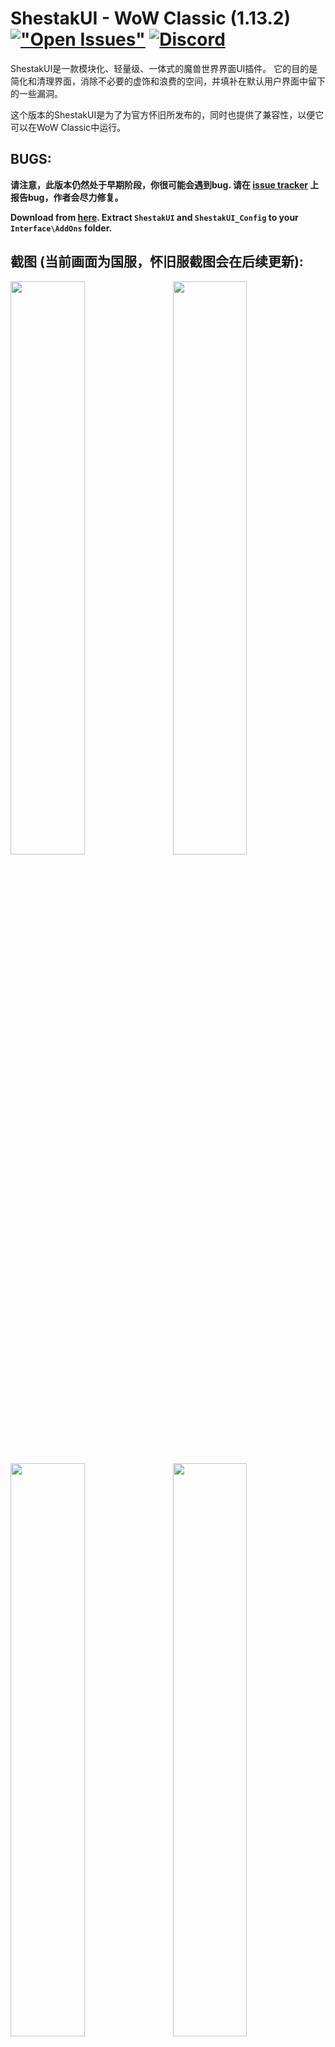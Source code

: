 # ShestakUI - WoW Classic (1.13.2) [!["Open Issues"](https://img.shields.io/github/issues-raw/EsreverWoW/ShestakUI_Classic.svg)](https://github.com/EsreverWoW/ShestakUI_Classic/issues) [![Discord](https://img.shields.io/discord/610506253306822663.svg?label=&logo=discord&logoColor=ffffff&color=7389D8&labelColor=6A7EC2)](https://discord.gg/mWGp4ac)
ShestakUI是一款模块化、轻量级、一体式的魔兽世界界面UI插件。 它的目的是简化和清理界面，消除不必要的虚饰和浪费的空间，并填补在默认用户界面中留下的一些漏洞。

这个版本的ShestakUI是为了为官方怀旧所发布的，同时也提供了兼容性，以便它可以在WoW Classic中运行。

## BUGS:
**请注意，此版本仍然处于早期阶段，你很可能会遇到bug. 请在 [issue tracker](https://github.com/EsreverWoW/ShestakUI_Classic/issues) 上报告bug，作者会尽力修复。**

**Download from [here](https://github.com/EsreverWoW/ShestakUI_Classic/archive/master.zip). Extract `ShestakUI` and `ShestakUI_Config` to your `Interface\AddOns` folder.**

## 截图 (当前画面为国服，怀旧服截图会在后续更新):
<img src="https://i.imgur.com/Nm7tcgd.jpg" align="right" width="48.5%">
<img src="https://i.imgur.com/0g9Hbv7.jpg" width="48.5%">
<img src="https://i.imgur.com/uvnad8c.jpg" align="right" width="48.5%">
<img src="https://i.imgur.com/qD4KSGP.jpg" width="48.5%">

## Third-Party AddOn Support:
 - [RealMobHealth](https://www.wowinterface.com/downloads/info24924-RealMobHealth.html)

## 命令:
**主要命令**
```
/config, /cfg       打开配置设置
/moveui             移动界面元素
/hb                 绑建
/rl                 重载界面
/rc                 开始就绪检查
/gm                 打开GM对话框
/rd                 解散队伍或团队
/convert            转换小队和团队
/uihelp             查看UI插件命令
/en ADDON_NAME      启用插件，该命令会重载UI界面。 Example: /en Filger
/dis ADDON_NAME     禁用插件。 Example: /dis Filger
```
**设置命令**
```
/resetui            重置所有默认设置
/resetuf            重置框架元素到默认位置
/resetconfig        重置配置信息
/resetstats         重置货币统计
/settings msbt      应用设置给MSBT
/settings dbm       应用设置给DBM
/settings skada     应用设置给Skada
/settings all       应用设置给所有插件
```
**插件命令**
```
/litestats, /ls     LiteStats版主信息.
/dbmtest            DBM 测试模块.
/enemycd            敌方冷却提示测试.
/raidcd             团队技能冷却提示测试.
/pulsecd            自己冷却提示测试.
/threat             仇恨条测试.
/testuf             单位框架测试.
/bags               清理背包.
/xct                清理战斗信息.
/testroll           测试队伍ROLL点.
```
**额外命令**
```
/heal               切换到治疗界面.
/dps                切换到输出界面.
/farmmode, /fm      放大地图界面.
/tt                 密语目标.
/ainv               启用自动要求.
/align              网格对齐界面.
```

## Languages:
ShestakUI supports and contains language specific code for the following game clients:

- English (enUS)
- French (frFR)
- German (deDE)
- Italian (itIT)
- Simpified Chinese (zhCN)
- Traditional Chinese (zhTW)
- Spanish (esES)
- Russian (ruRU)

## FAQ:
- [Configuration files and GUI](http://shestak.org/forum/showpost.php?p=415&postcount=2)
- [ActionBars](http://shestak.org/forum/showpost.php?p=930&postcount=3)
- [Chat](http://shestak.org/forum/showpost.php?p=931&postcount=4)
- [Loot](http://shestak.org/forum/showpost.php?p=932&postcount=5)
- [Raid Frames](http://shestak.org/forum/showpost.php?p=12661&postcount=21)

## Links:
- [Changelog](https://github.com/EsreverWoW/ShestakUI_Classic/commits)

## Credits:
AcidWeb, Aezay, Affli, Ailae, Allez, ALZA, Ammo, Astromech, Beoko, Bitbyte, Blamdarot, Bozo, Caellian, Califpornia, Camealion, Chiril, CrusaderHeimdall, Cybey, d87, Dawn, Don Kaban, Dridzt, Duffed, Durcyn, Eclipse, Egingell, Elv22, Es (EsreverWoW), Evilpaul, Evl, Favorit, Fernir, Foof, Freebaser, g0st, Gethe, Gorlasch, Gsuz, Haleth, Haste, havoc74, Hoochie, Hungtar, Hydra, HyPeRnIcS, Ildyria, iSpawnAtHome, Jaslm, Karl_w_w, Karudon, Katae, Kellett, Kemayo, Ketho, Killakhan, Kraftman, Leatrix, m2jest1c, Magdain, Meurtcriss, Monolit, MrRuben5, Myrilandell of Lothar, Nathanyel, Nefarion, Nevcairiel, Nightcracker, Nils Ruesch, p3lim, Partha, Phanx, Renstrom, RustamIrzaev, Safturento, Sanex, Sara.Festung, SDPhantom, Semlar, Sildor, Silverwind, SinaC, Slakah, Soeters, Starlon, Suicidal Katt, Syzgyn, Tekkub, Telroth, Thalyra, Thizzelle, Tia Lynn, Tohveli, Tukz, Tuller, Veev, Villiv, Wetxius, Woffle of Dark Iron, Wrug, Xuerian, Yleaf, Zork.

## Translation:
Aelb, AlbertDuval, Alwa, Baine, Chubidu, Cranan, eXecrate, F5Hellbound, Ianchan, Leg883, Mania, Nanjiqq, Oz, Puree, Sakaras, Seal, Sinaris, Spacedragon, Tat2dawn, Tibles, Vienchen, Wetxius.

## Thanks:
Akimba, Antthemage, Crunching, Dandruff, DesFolk, Elfrey, Ente, Erratic, Falchior, Gromcha, Halogen, Homicidal Retribution, ILF7, Illusion, Ipton, k07n, Kazarl, Lanseb, Leots, m2jest1c, MoLLIa, Nefrit, Noobolov, Obakol, Oz, PterOs, Sart, Scorpions, Sitatunga, Sw2rT1, Tryllemann, Wetxius, Yakodzuna, UI Users and Russian Community.
